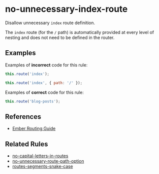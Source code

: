 # no-unnecessary-index-route

Disallow unnecessary `index` route definition.

The `index` route (for the `/` path) is automatically provided at every level of nesting and does not need to be defined in the router.

## Examples

Examples of **incorrect** code for this rule:

```js
this.route('index');
```

```js
this.route('index', { path: '/' });
```

Examples of **correct** code for this rule:

```js
this.route('blog-posts');
```

## References

* [Ember Routing Guide](https://guides.emberjs.com/release/routing/)

## Related Rules

* [no-capital-letters-in-routes](no-capital-letters-in-routes.md)
* [no-unnecessary-route-path-option](no-unnecessary-route-path-option.md)
* [routes-segments-snake-case](routes-segments-snake-case.md)
